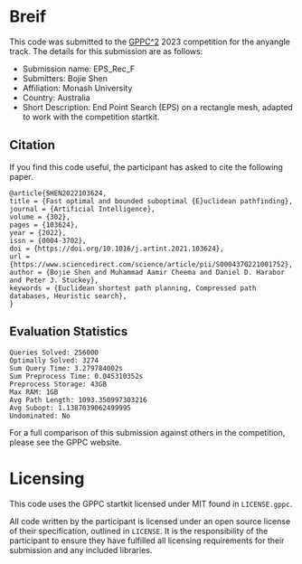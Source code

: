 # Breif

This code was submitted to the [GPPC^2](https://gppc.search-conference.org/) 2023 competition for the anyangle track.
The details for this submission are as follows:
- Submission name: EPS_Rec_F
- Submitters: Bojie Shen
- Affiliation: Monash University
- Country: Australia
- Short Description: End Point Search (EPS) on a rectangle mesh, adapted to work with the competition startkit.

## Citation

If you find this code useful, the participant has asked to cite the following paper.

	@article{SHEN2022103624,
	title = {Fast optimal and bounded suboptimal {E}uclidean pathfinding},
	journal = {Artificial Intelligence},
	volume = {302},
	pages = {103624},
	year = {2022},
	issn = {0004-3702},
	doi = {https://doi.org/10.1016/j.artint.2021.103624},
	url = {https://www.sciencedirect.com/science/article/pii/S0004370221001752},
	author = {Bojie Shen and Muhammad Aamir Cheema and Daniel D. Harabor and Peter J. Stuckey},
	keywords = {Euclidean shortest path planning, Compressed path databases, Heuristic search},
	}

## Evaluation Statistics

	Queries Solved: 256000
	Optimally Solved: 3274
	Sum Query Time: 3.279784002s
	Sum Preprocess Time: 0.045310352s
	Preprocess Storage: 43GB
	Max RAM: 1GB
	Avg Path Length: 1093.350997303216
	Avg Subopt: 1.1387039062499995
	Undominated: No

For a full comparison of this submission against others in the competition, please see the GPPC website.

# Licensing

This code uses the GPPC startkit licensed under MIT found in `LICENSE.gppc`.

All code written by the participant is licensed under an open source license of their specification, outlined in `LICENSE`.
It is the responsibility of the participant to ensure they have fulfilled all licensing requirements for their submission and any included libraries.
